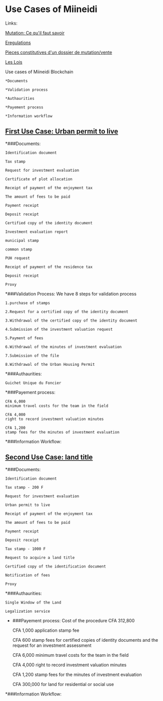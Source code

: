 # Use Cases of Miineidi

Links:

[Mutation: Ce qu'il faut savoir](https://www.burkina24.com/2016/01/21/droits-de-mutations-des-terrains-dhabitation-ce-quil-faut-savoir/)

[Eregulations](https://burkinafaso.eregulations.org)

[Pieces constitutives d'un dossier de mutation/vente](http://infosfiscalesbf.over-blog.com/2016/03/pieces-constitutives-d-un-dossier-de-mutation-vente.html)

[Les Lois](http://extwprlegs1.fao.org/docs/pdf/bkf139639.pdf)

Use cases of Miineidi Blockchain

    *Documents

    *Validation process

    *Authaurities

    *Payement process

    *Information workflow

## [First Use Case: Urban permit to live](https://burkinafaso.eregulations.org/procedure/82/27?l=fr)

*###Documents:

    Identification document

    Tax stamp

    Request for investment evaluation

    Certificate of plot allocation

    Receipt of payment of the enjoyment tax
    
    The amount of fees to be paid

    Payment receipt

    Deposit receipt

    Certified copy of the identity document

    Investment evaluation report

    municipal stamp

    common stamp

    PUH request

    Receipt of payment of the residence tax

    Deposit receipt

    Proxy

*###Validation Process:
We have 8 steps for validation process

    1.purchase of stamps

    2.Request for a certified copy of the identity document

    3.Withdrawal of the certified copy of the identity document

    4.Submission of the investment valuation request

    5.Payment of fees

    6.Withdrawal of the minutes of investment evaluation

    7.Submission of the file

    8.Withdrawal of the Urban Housing Permit

*###Authaurities:

    Guichet Unique du Foncier

*###Payement process:

    CFA 6,000
    minimum travel costs for the team in the field

    CFA 4,000
    right to record investment valuation minutes

    CFA 1,200
    stamp fees for the minutes of investment evaluation

*###Information Workflow:

## [Second Use Case: land title](https://burkinafaso.eregulations.org/procedure/83/25?l=fr)

*###Documents:

    Identification document

    Tax stamp - 200 F

    Request for investment evaluation

    Urban permit to live

    Receipt of payment of the enjoyment tax

    The amount of fees to be paid

    Payment receipt

    Deposit receipt

    Tax stamp - 1000 F

    Request to acquire a land title

    Certified copy of the identification document

    Notification of fees

    Proxy

*###Authaurities:

    Single Window of the Land

    Legalization service

* ###Payement process: Cost of the procedure CFA 312,800

    CFA 1,000
    application stamp fee

    CFA 600
    stamp fees for certified copies of identity documents and the request for an investment assessment

    CFA 6,000
    minimum travel costs for the team in the field

    CFA 4,000
    right to record investment valuation minutes

    CFA 1,200
    stamp fees for the minutes of investment evaluation

    CFA 300,000
    for land for residential or social use

*###Information Workflow:
